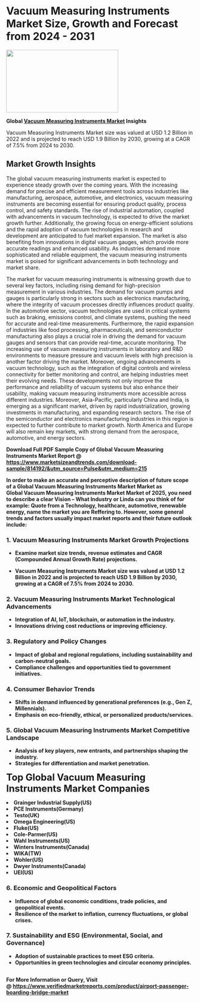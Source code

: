 <H1>Vacuum Measuring Instruments Market Size, Growth and Forecast from 2024 - 2031</H1><img class="aligncenter size-medium wp-image-584254" src="https://thirdeyenews.in/wp-content/uploads/2024/09/Global-Market-Research-300x168.jpeg" alt="" width="300" height="168" /><p><strong>Global&nbsp;<a href="https://www.marketsizeandtrends.com/download-sample/814192/&amp;utm_source=Pulse&amp;utm_medium=215">Vacuum Measuring Instruments Market</a> Insights</strong></p><p>Vacuum Measuring Instruments Market size was valued at USD 1.2 Billion in 2022 and is projected to reach USD 1.9 Billion by 2030, growing at a CAGR of 7.5% from 2024 to 2030.</p><p><h2>Market Growth Insights</h2> <p>The global vacuum measuring instruments market is expected to experience steady growth over the coming years. With the increasing demand for precise and efficient measurement tools across industries like manufacturing, aerospace, automotive, and electronics, vacuum measuring instruments are becoming essential for ensuring product quality, process control, and safety standards. The rise of industrial automation, coupled with advancements in vacuum technology, is expected to drive the market growth further. Additionally, the growing focus on energy-efficient solutions and the rapid adoption of vacuum technologies in research and development are anticipated to fuel market expansion. The market is also benefiting from innovations in digital vacuum gauges, which provide more accurate readings and enhanced usability. As industries demand more sophisticated and reliable equipment, the vacuum measuring instruments market is poised for significant advancements in both technology and market share.</p> <p><strong></strong></p> <p>The market for vacuum measuring instruments is witnessing growth due to several key factors, including rising demand for high-precision measurement in various industries. The demand for vacuum pumps and gauges is particularly strong in sectors such as electronics manufacturing, where the integrity of vacuum processes directly influences product quality. In the automotive sector, vacuum technologies are used in critical systems such as braking, emissions control, and climate systems, pushing the need for accurate and real-time measurements. Furthermore, the rapid expansion of industries like food processing, pharmaceuticals, and semiconductor manufacturing also plays a crucial role in driving the demand for vacuum gauges and sensors that can provide real-time, accurate monitoring. The increasing use of vacuum measuring instruments in laboratory and R&D environments to measure pressure and vacuum levels with high precision is another factor driving the market. Moreover, ongoing advancements in vacuum technology, such as the integration of digital controls and wireless connectivity for better monitoring and control, are helping industries meet their evolving needs. These developments not only improve the performance and reliability of vacuum systems but also enhance their usability, making vacuum measuring instruments more accessible across different industries. Moreover, Asia-Pacific, particularly China and India, is emerging as a significant market, driven by rapid industrialization, growing investments in manufacturing, and expanding research sectors. The rise of the semiconductor and electronics manufacturing industries in this region is expected to further contribute to market growth. North America and Europe will also remain key markets, with strong demand from the aerospace, automotive, and energy sectors. <p><strong></p><p><span class=""><strong>Download Full PDF Sample Copy of Global Vacuum Measuring Instruments Market Report</strong> @ <a href="https://www.marketsizeandtrends.com/download-sample/814192/&amp;utm_source=Pulse&amp;utm_medium=215" target="_blank">https://www.marketsizeandtrends.com/download-sample/814192/&amp;utm_source=Pulse&amp;utm_medium=215</a></span></p><p>In order to make an accurate and perceptive description of future scope of a Global&nbsp;Vacuum Measuring Instruments Market Market as Global&nbsp;Vacuum Measuring Instruments Market Market of 2025, you need to describe a clear Vision &ndash; What Industry or Linda can you think of for example: Quote from a Technology, healthcare, automotive, renewable energy, name the market you are Reffering to. However, some general trends and factors usually impact market reports and their future outlook include:</p><h3>1.&nbsp;<strong>Vacuum Measuring Instruments Market Growth Projections</strong></h3><ul><li>Examine market size trends, revenue estimates and CAGR (Compounded Annual Growth Rate) projections.</li><li><p>Vacuum Measuring Instruments Market size was valued at USD 1.2 Billion in 2022 and is projected to reach USD 1.9 Billion by 2030, growing at a CAGR of 7.5% from 2024 to 2030.</p></li></ul><h3>2.&nbsp;<strong>Vacuum Measuring Instruments Market Technological Advancements</strong></h3><ul><li>Integration of AI, IoT, blockchain, or automation in the industry.</li><li>Innovations driving cost reductions or improving efficiency.</li></ul><h3>3.&nbsp;<strong>Regulatory and Policy Changes</strong></h3><ul><li>Impact of global and regional regulations, including sustainability and carbon-neutral goals.</li><li>Compliance challenges and opportunities tied to government initiatives.</li></ul><h3>4.&nbsp;<strong>Consumer Behavior Trends</strong></h3><ul><li>Shifts in demand influenced by generational preferences (e.g., Gen Z, Millennials).</li><li>Emphasis on eco-friendly, ethical, or personalized products/services.</li></ul><h3>5.&nbsp;<strong>Global Vacuum Measuring Instruments Market Competitive Landscape</strong></h3><ul><li>Analysis of key players, new entrants, and partnerships shaping the industry.</li><li>Strategies for differentiation and market penetration.</li></ul><p data-pm-slice="1 1 []"><span style="color: inherit; font-family: inherit; font-size: 25px;">Top Global Vacuum Measuring Instruments Market Companies</span></p><div class="" data-test-id=""><p><li>Grainger Industrial Supply(US)</li><li> PCE Instruments(Germany)</li><li> Testo(UK)</li><li> Omega Engineering(US)</li><li> Fluke(US)</li><li> Cole-Parmer(US)</li><li> Wahl Instruments(US)</li><li> Winters Instruments(Canada)</li><li> WIKA(TW)</li><li> Wohler(US)</li><li> Dwyer Instruments(Canada)</li><li> UEI(US)</li></p></div><h3>6.&nbsp;<strong>Economic and Geopolitical Factors</strong></h3><ul><li>Influence of global economic conditions, trade policies, and geopolitical events.</li><li>Resilience of the market to inflation, currency fluctuations, or global crises.</li></ul><h3>7.&nbsp;<strong>Sustainability and ESG (Environmental, Social, and Governance)</strong></h3><ul><li>Adoption of sustainable practices to meet ESG criteria.</li><li>Opportunities in green technologies and circular economy principles.</li></ul><h2><strong style="font-size: 14px;">For More Information or Query, Visit @&nbsp;</strong><a style="background-color: #ffffff; font-size: 14px;" href="https://www.marketsizeandtrends.com/report/vacuum-measuring-instruments-market/" target="_blank">https://www.verifiedmarketreports.com/product/airport-passenger-boarding-bridge-market</a></h2>
